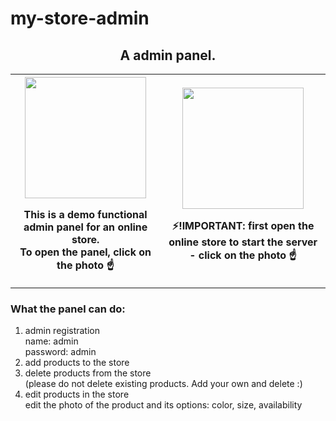 # my-store-admin
<h2 align="center">A admin panel.</h2>

<table align="center">
     <tr>
        <th>
            <a href="https://hilarious-crostata-06fe3b.netlify.app/">
                <img src="https://firebasestorage.googleapis.com/v0/b/shop-54f76.appspot.com/o/my-store-admin.png?alt=media&token=b9e3b4ee-a8ee-4ef3-9eaa-718e6af0e0ec" width="" height="194"/>
            </a>
            <p>This is a demo functional admin panel for an online store.<br/> To open the panel, click on the photo ☝️</p> 
        </th>
        <th>
            <a href="https://boa-store.herokuapp.com/">
                <img src="https://firebasestorage.googleapis.com/v0/b/shop-54f76.appspot.com/o/my-store.png?alt=media&token=437b035a-1ba3-4985-89a1-41246d8cd994" width="" height="194"/>
            </a>
            <p>⚡<span>!IMPORTANT:</span> first open the online store to start the server - click on the photo ☝️</p>
        </th>
    </tr>
</table>

<h3>What the panel can do: </h3>
<ol>
  <li>admin registration </br> name: admin </br> password: admin </li>
  <li>add products to the store </li>
  <li>delete products from the store <br/> (please do not delete existing products. Add your own and delete :) </li>
  <li>edit products in the store <br/> edit the photo of the product and its options: color, size, availability </li>
</ol>


